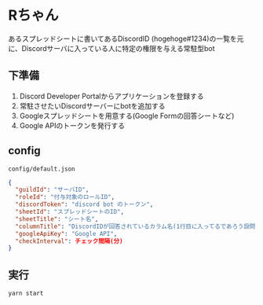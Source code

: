 # Rちゃん

あるスプレッドシートに書いてあるDiscordID (hogehoge#1234)の一覧を元に、Discordサーバに入っている人に特定の権限を与える常駐型bot

## 下準備
1. Discord Developer Portalからアプリケーションを登録する
2. 常駐させたいDiscordサーバーにbotを追加する
3. Googleスプレッドシートを用意する(Google Formの回答シートなど)
4. Google APIのトークンを発行する

## config
`config/default.json`

```json
{
  "guildId": "サーバID",
  "roleId": "付与対象のロールID",
  "discordToken": "discord bot のトークン",
  "sheetId": "スプレッドシートのID",
  "sheetTitle": "シート名",
  "columnTitle": "DiscordIDが回答されているカラム名(1行目に入ってるであろう設問名)",
  "googleApiKey": "Google API",
  "checkInterval": チェック間隔(分)
}
```

## 実行
```
yarn start
```
